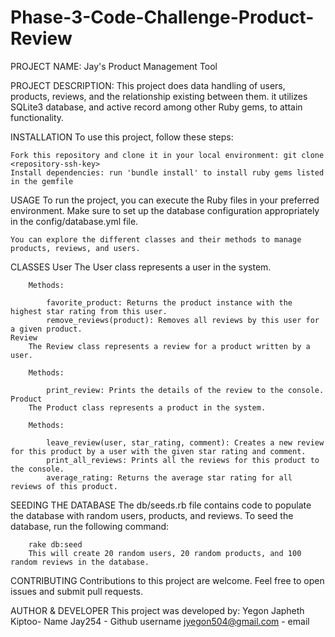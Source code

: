 # Phase-3-Code-Challenge-Product-Review

PROJECT NAME: 
    Jay's Product Management Tool

PROJECT DESCRIPTION: 
    This project does data handling of users, products, reviews, and the relationship existing between them. it utilizes SQLite3 database, and active record among other Ruby gems, to attain functionality.

INSTALLATION
    To use this project, follow these steps:

    Fork this repository and clone it in your local environment: git clone <repository-ssh-key>
    Install dependencies: run 'bundle install' to install ruby gems listed in the gemfile

USAGE
    To run the project, you can execute the Ruby files in your preferred environment. Make sure to set up the database configuration appropriately in the config/database.yml file.

    You can explore the different classes and their methods to manage products, reviews, and users.

CLASSES
    User
        The User class represents a user in the system.

        Methods:

            favorite_product: Returns the product instance with the highest star rating from this user.
            remove_reviews(product): Removes all reviews by this user for a given product.
    Review
        The Review class represents a review for a product written by a user.

        Methods:

            print_review: Prints the details of the review to the console.
    Product
        The Product class represents a product in the system.

        Methods:

            leave_review(user, star_rating, comment): Creates a new review for this product by a user with the given star rating and comment.
            print_all_reviews: Prints all the reviews for this product to the console.
            average_rating: Returns the average star rating for all reviews of this product.

SEEDING THE DATABASE
    The db/seeds.rb file contains code to populate the database with random users, products, and reviews. To seed the database, run the following command:

        rake db:seed
        This will create 20 random users, 20 random products, and 100 random reviews in the database.

CONTRIBUTING
    Contributions to this project are welcome. Feel free to open issues and submit pull requests.

AUTHOR & DEVELOPER
This project was developed by:
        Yegon Japheth Kiptoo- Name
        Jay254 - Github username
        jyegon504@gmail.com - email




